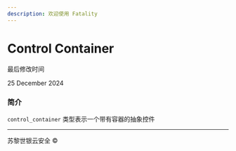 ```yaml
---
description: 欢迎使用 Fatality
---
```


# Control Container

最后修改时间

25 December 2024

### 简介

`control_container` 类型表示一个带有容器的抽象控件

***

苏黎世银云安全 ©

